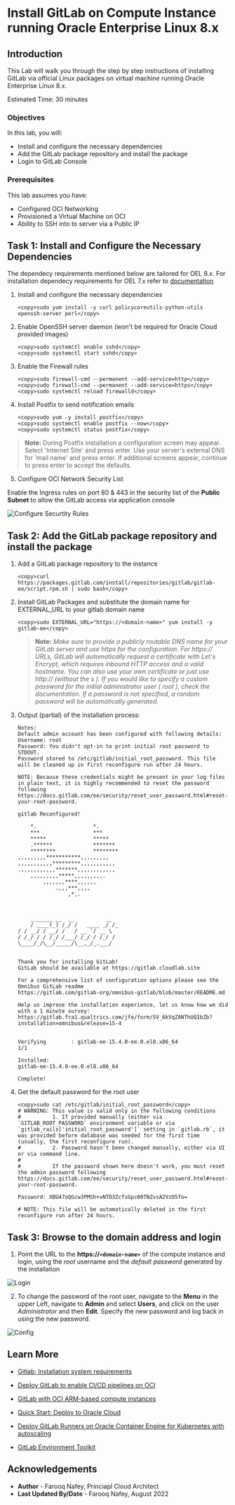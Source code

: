 # Install GitLab on Compute Instance running Oracle Enterprise Linux 8.x

## Introduction

This Lab will walk you through the step by step instructions of installing GitLab via official Linux packages on virtual machine running Oracle Enterprise Linux 8.x.

Estimated Time: 30 minutes


### Objectives


In this lab, you will:
* Install and configure the necessary dependencies 
* Add the GitLab package repository and install the package
* Login to GitLab Console

### Prerequisites

This lab assumes you have:
* Configured OCI Networking
* Provisioned a Virtual Machine on OCI
* Ability to SSH into to server via a Public IP




## Task 1: Install and Configure the Necessary Dependencies

The dependecy requirements mentioned below are tailored for OEL 8.x. For installation dependecy requirements for OEL 7.x refer to [documentation](https://about.gitlab.com/install/#centos-7) 

1. Install and configure the necessary dependencies


    ```
    <copy>sudo yum install -y curl policycoreutils-python-utils openssh-server perl</copy>   
    ```


2.  Enable OpenSSH server daemon (won't be required for Oracle Cloud provided images)

    ```
    <copy>sudo systemctl enable sshd</copy>
    <copy>sudo systemctl start sshd</copy>
    ```


3. Enable the Firewall rules 
    ```
    <copy>sudo firewall-cmd --permanent --add-service=http</copy>
    <copy>sudo firewall-cmd --permanent --add-service=https</copy>
    <copy>sudo systemctl reload firewalld</copy>
    ```

4. Install Postfix to send notification emails
    ```
    <copy>sudo yum -y install postfix</copy>
    <copy>sudo systemctl enable postfix --now</copy>
    <copy>sudo systemctl status postfix</copy>
    ```

> **Note:** During Postfix installation a configuration screen may appear. Select 'Internet Site' and press enter. Use your server's external DNS for 'mail name' and press enter. If additional screens appear, continue to press enter to accept the defaults.


5. Configure OCI Network Security List

Enable the Ingress rules on port 80 & 443 in the security list of the **Public Subnet** to allow the GitLab access via application console

![Configure Securtity Rules](images/securityRules.png)

## Task 2: Add the GitLab package repository and install the package

1. Add a GitLab package repository to the instance
    ```
    <copy>curl https://packages.gitlab.com/install/repositories/gitlab/gitlab-ee/script.rpm.sh | sudo bash</copy>
    ```



2. Install GitLab Packages and substitute the domain name for EXTERNAL_URL to your gitlab domain name
    ```
    <copy>sudo EXTERNAL_URL="https://<domain-name>" yum install -y gitlab-ee</copy>
    ```
    > **Note:** *Make sure to provide a publicly routable DNS name for your GitLab server and use https for the configuration. For https:// URLs, GitLab will automatically request a certificate with Let's Encrypt, which requires inbound HTTP access and a valid hostname. You can also use your own certificate or just use http:// (without the s ). If you would like to specify a custom password for the initial administrator user ( root ), check the documentation. If a password is not specified, a random password will be automatically generated.*

3. Output (partial) of the installation process:
    ```
    Notes:
    Default admin account has been configured with following details:
    Username: root
    Password: You didn't opt-in to print initial root password to STDOUT.
    Password stored to /etc/gitlab/initial_root_password. This file will be cleaned up in first reconfigure run after 24 hours.

    NOTE: Because these credentials might be present in your log files in plain text, it is highly recommended to reset the password following https://docs.gitlab.com/ee/security/reset_user_password.html#reset-your-root-password.

    gitlab Reconfigured!

        *.                  *.
        ***                 ***
        *****               *****
        .******             *******
        ********            ********
    ,,,,,,,,,***********,,,,,,,,,
    ,,,,,,,,,,,*********,,,,,,,,,,,
    .,,,,,,,,,,,*******,,,,,,,,,,,,
        ,,,,,,,,,*****,,,,,,,,,.
            ,,,,,,,****,,,,,,
                .,,,***,,,,
                    ,*,.



        _______ __  __          __
        / ____(_) /_/ /   ____ _/ /_
    / / __/ / __/ /   / __ `/ __ \
    / /_/ / / /_/ /___/ /_/ / /_/ /
    \____/_/\__/_____/\__,_/_.___/


    Thank you for installing GitLab!
    GitLab should be available at https://gitlab.cloudlab.site

    For a comprehensive list of configuration options please see the Omnibus GitLab readme
    https://gitlab.com/gitlab-org/omnibus-gitlab/blob/master/README.md

    Help us improve the installation experience, let us know how we did with a 1 minute survey:
    https://gitlab.fra1.qualtrics.com/jfe/form/SV_6kVqZANThUQ1bZb?installation=omnibus&release=15-4


    Verifying        : gitlab-ee-15.4.0-ee.0.el8.x86_64                                                                                                                                                                                   1/1

    Installed:
    gitlab-ee-15.4.0-ee.0.el8.x86_64

    Complete!
    ```




4. Get the default password for the root user
    ```
    <copy>sudo cat /etc/gitlab/initial_root_password</copy>
    # WARNING: This value is valid only in the following conditions
    #          1. If provided manually (either via `GITLAB_ROOT_PASSWORD` environment variable or via `gitlab_rails['initial_root_password']` setting in `gitlab.rb`, it was provided before database was seeded for the first time (usually, the first reconfigure run).
    #          2. Password hasn't been changed manually, either via UI or via command line.
    #
    #          If the password shown here doesn't work, you must reset the admin password following https://docs.gitlab.com/ee/security/reset_user_password.html#reset-your-root-password.

    Password: XBU47oQGcw3PMSh+vNTD3ZcfsGpc00TNZvsA2VzO5fo=

    # NOTE: This file will be automatically deleted in the first reconfigure run after 24 hours.
    ```

## Task 3: Browse to the domain address and login

1. Point the URL to the **https://``<domain-name>``** of the compute instance and login, using the *root* username and the *default password* generated by the installation 

![Login](images/loginScreen.png)

2. To change the password of the root user, navigate to the **Menu** in the upper Left, navigate to **Admin** and select **Users**, and click on the user *Administrator* and then **Edit**. Specify the new password and log back in using the new password. 

![Config](images/password.png)



## Learn More

* [Gitlab: Installation system requirements](https://docs.gitlab.com/ee/install/requirements.html)
* [Deploy GitLab to enable CI/CD pipelines on OCI](https://docs.oracle.com/en/solutions/deploy-gitlab-ci-cd-oci/index.html)
* [GitLab with OCI ARM-based compute instances](https://about.gitlab.com/blog/2021/05/25/gitlab-oracle-cloud-arm-based/)
* [Quick Start: Deploy to Oracle Cloud](https://github.com/oracle-quickstart/oci-gitlab-ce)
* [Deploy GitLab Runners on Oracle Container Engine for Kubernetes with autoscaling](https://docs.oracle.com/en/solutions/git-lab-runners-on-oke)

* [GitLab Environment Toolkit](https://gitlab.com/gitlab-org/gitlab-environment-toolkit)

## Acknowledgements
* **Author** - Farooq Nafey, Princiapl Cloud Architect
* **Last Updated By/Date** - Farooq Nafey, August 2022
